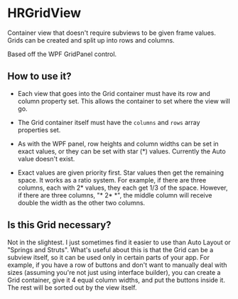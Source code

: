 # HRGridView

Container view that doesn't require subviews to be given frame values. Grids can be created
and split up into rows and columns.

Based off the WPF GridPanel control.

## How to use it?

- Each view that goes into the Grid container must have its row and column property set. This 
allows the container to set where the view will go.

- The Grid container itself must have the `columns` and `rows` array properties set.

- As with the WPF panel, row heights and column widths can be set in exact values, or they 
can be set with star (*) values. Currently the Auto value doesn't exist.

- Exact values are given priority first.  Star values then get the remaining space. It works as a 
ratio system. For example, if there are three columns, each with 2* values, they each get 1/3 of the 
space. However, if there are three columns, "* 2* *", the middle column will receive double the width 
as the other two columns.

## Is this Grid necessary?

Not in the slightest. I just sometimes find it easier to use than Auto Layout or "Springs and Struts". What's useful 
about this is that the Grid can be a subview itself, so it can be used only in certain parts of your app. For example, 
if you have a row of buttons and don't want to manually deal with sizes (assuming you're not just using interface builder), 
you can create a Grid container, give it 4 equal column widths, and put the buttons inside it. The rest will be sorted out by 
the view itself.